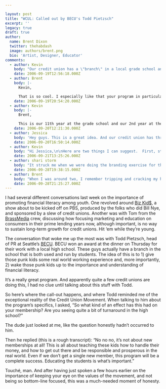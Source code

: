 ```yaml
---

layout: post
title: "WCUL: Called out by BECU's Todd Pietzsch"
excerpt: ''
legacy: true
draft: true
author:
  name: Brent Dixon
  twitter: thehabdash
  image: authors/brent.png
  bio: 'Artist, Designer, Educator'
comments:
  - author: Kevin
    body: "Our credit union has a \"branch\" in a local grade school and Junior High School.  It is great because the \"employees\" of the grade school branch can go on to work for the Junior High branch and we've even had one that during High School and now College has worked as a part time teller at our CU.  The kids at the Junior High run the entire operation from a Board of Directors to Marketing within the school all the way to the front teller line staff."
    date: 2006-09-19T12:56:18.000Z
  - author: Brent
    body: |-
      Kevin,

      That is so cool. I especially like that your program in particular is built around a long-term relationship. How long have you have those branches been up and running?
    date: 2006-09-19T20:54:20.000Z
  - author: Kevin
    body: |-
      Brent,

      This is our 11th year at the grade school and our 2nd year at the Junior High School.  Our first year at the Junior High wasn't as successful as the students would have liked in terms of transaction volume.  So responding like a true business, this years Board of Directors has adjusted the branches hours of operation and directed the Marketing Department to do additonal signage around the school.  These and other changes make us think this will be a great growth year for our Junior High branch.
    date: 2006-09-20T12:21:30.000Z
  - author: Jessica
    body: 'Hey guys. This is a great idea. And our credit union has thrown it around a bit. Since you have some experience, Kevin, do you have an suggestions on getting started that I can take back to the management team? I would love to get something up and running in our school community.'
    date: 2006-09-20T16:50:14.000Z
  - author: Kevin
    body: "Hi Jessica,\n\nHere are two things I can suggest.  First, start having conversations with your local school district to build a strong relationship.  Try to find somone within the school district (teacher,administrator,etc) that will act as a strong advocate for your credit union at school board meetings,etc.  Second, develop goals for your branch.  For example, with our grade school branch our most basic goal is to simply teach the students the importance of savings.  "
    date: 2006-09-21T13:25:26.000Z
  - author: shari storm
    body: "It struck me when we were doing the branding exercise for the Shared Branching co-op advertising that so many people have childhood memories of visiting the bank with their parents - but not the credit union. It never occurred to me that since credit unions have historically been in employees' place of business, that people  weren't taking their kids there. (they'd do their banking on their lunch hour, rather than on the weekends). We have a whole generation of people that don't have credit unions imprinted on their collective psyche. If I had a dollar for every time I've heard a Seattlitte reference Washington Mutual's \"bank day\", well, I wouldn't need to work at the credit union anymore. \n\nBizKids and credit unions in schools are such good, long term investments for the credit union movement. Hats off to BECU and WSECU and all the other credit unions doing stuff like this. "
    date: 2006-09-28T19:38:15.000Z
  - author: Brent
    body: "When I was around two, I remember tripping and cracking my head open at News Media Credit Union in Houston, TX. \r\n\r\nThe fall left me with a permanent mark on my forehead (see figure 1-a), sort of a credit-uniony version of Harry Potter's lightning bolt. \r\n\r\nThis may not be the kind of memory Shari's talking about, however.\r\n<br/><br/>\r\n*_figure 1-a_*<br/>\r\n!http://cu.trabian.com/trabian/opensourcecu/markofthecreditunion-3.jpg!"
    date: 2006-09-28T21:25:27.000Z
---
```


<p>I had several different conversations last week&nbsp;on the importance of promoting financial literacy among youth. One revolved around <a href="http://www.waleague.org/bizkids.html">Biz Kid$</a>, a show about to be kicked off on <span class="caps">PBS</span>, produced by the folks who did Bill Nye, and sponsored by a slew of credit unions. Another was with Tom from the <a href="http://www.brassmedia.com/">BrassMedia</a> crew, discussing how focusing marketing&nbsp;and education on consumers in their prime lending years now, although important, is no way to
sustain long-term growth for credit unions. Hit &#8216;em while they&#8217;re young.</p>
<p>The conversation that&nbsp;woke me up&nbsp;the most&nbsp;was with Todd Pietzsch,&nbsp;head of PR at Seattle&#8217;s <a href="http://www.becu.org/"><span class="caps">BECU</span></a>. <span class="caps">BECU</span> won an award at the dinner on Thursday for their work with a local high school. These guys actually have a branch in the school that is both used and run by students. The idea of this is to 1) give those punk kids some real world working experience and, more importantly, 2) wake those punk kids up to the importance and understanding of financial literacy. </p>
<p>It&#8217;s a really great program. And apparently quite a few credit unions are doing this, I had no clue until&nbsp;talking about this stuff&nbsp;with Todd.</p>
<p>So here&#8217;s where the call-out happens, and where Todd reminded me of the exceptional reality of the Credit Union Movement. When talking to him about the program&#8217;s specifics, I asked, &#8220;So what kind of an effect has this had on your membership? Are you seeing quite a bit of turnaround in the high school?&#8221;</p>
<p>The dude just looked at me, like the question honestly hadn&#8217;t occurred to him. </p>
<p>Then he replied (this is a rough transcript): &#8220;No no no, it&#8217;s not about new memberships at all! This is all about teaching these kids how to handle their money, and how to get out there and be responsible and prosperous in the real world. Even if we don&#8217;t get a single new member, this program will be a complete success. Educating the students is what&#8217;s important.&#8221;</p>
<p>Touché, man. And after having just spoken a few hours&nbsp;earlier on the importance of keeping your eye on the values of the movement, and not being so bottom-line focused, this was a much-needed moment of honesty.</p>
<p>&nbsp;</p>
